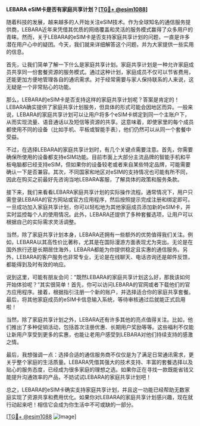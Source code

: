 **LEBARA eSIM卡是否有家庭共享计划？[[TG💪+ @esim1088](https://t.me/s/esim1088)]**

随着科技的发展，越来越多的人开始关注eSIM技术。作为全球知名的通信服务提供商，LEBARA近年来凭借其优质的网络覆盖和灵活的服务模式赢得了众多用户的青睐。然而，关于LEBARA的eSIM卡是否支持家庭共享计划的问题，一直是许多潜在用户心中的疑团。今天，我们就来详细解答这个问题，并为大家提供一些实用的信息。

首先，让我们简单了解一下什么是家庭共享计划。家庭共享计划是一种允许家庭成员共享同一份套餐资源的服务模式。通过这种计划，家庭成员不仅可以节省费用，还能更加方便地管理各自的通讯需求。对于经常需要与家人保持联系的人来说，这无疑是一个非常贴心的功能。

那么，LEBARA的eSIM卡是否支持这样的家庭共享计划呢？答案是肯定的！LEBARA确实提供了家庭共享计划服务，但具体的形式可能会因地区而异。一般来说，LEBARA的家庭共享计划可以让用户将多个eSIM卡绑定到同一个主账户下，从而实现流量、语音通话以及短信等资源的共享。这意味着，即使家里的每个成员都使用不同的设备（比如手机、平板或智能手表），他们仍然可以从同一个套餐中受益。

不过，在选择LEBARA的家庭共享计划时，有几个关键点需要注意。首先，你需要确保所使用的设备都支持eSIM功能。目前市面上大部分主流品牌的智能手机和平板电脑都已经支持eSIM，但如果你的设备较老或者来自某些特定品牌，可能需要确认一下是否兼容。其次，不同国家和地区对eSIM的支持情况也可能有所不同，因此在购买之前最好先咨询当地LEBARA客服，了解具体的政策和服务条款。

接下来，我们来看看LEBARA家庭共享计划的实际操作流程。通常情况下，用户只需登录LEBARA的官方网站或官方应用程序，然后按照提示完成注册和绑定即可。一旦成功加入家庭共享计划，你可以轻松地为其他家庭成员添加新的eSIM卡，并实时监控每个人的使用情况。此外，LEBARA还提供了多种套餐选项，让用户可以根据自己的实际需求灵活调整。

当然，除了家庭共享计划本身，LEBARA还拥有一些额外的优势值得我们关注。例如，LEBARA以其高性价比著称，尤其是在国际漫游方面表现尤为突出。无论是在国外旅行还是长期居住海外，LEBARA都能为你提供稳定且实惠的通信服务。另外，LEBARA的客户服务也非常专业，无论是在线聊天、电话咨询还是邮件反馈，都能得到及时有效的响应。

说到这里，可能有朋友会问：“既然LEBARA的家庭共享计划这么好，那我该如何开始体验呢？”其实很简单！首先，你可以访问LEBARA的官网或者下载他们的官方应用程序。接着，根据指引注册一个新的账户，并选择适合你的家庭共享套餐。最后，将其他家庭成员的eSIM卡信息输入系统，等待审核通过后就能正式启用啦！

当然，除了家庭共享计划之外，LEBARA还有许多其他的亮点值得关注。比如，他们推出了多种促销活动，包括首次注册优惠、长期用户奖励等等。这些福利不仅能让新用户享受到更多的实惠，也能让老用户感受到LEBARA对他们持续支持的感激之情。

最后，我想强调一点：选择合适的通信服务商不仅仅是为了满足日常通讯需求，更关乎整个家庭的生活质量。LEBARA凭借其强大的技术支持、丰富的套餐选择以及贴心的服务态度，已经成为很多家庭的理想之选。如果你正在寻找一款既能省钱又能提升沟通效率的产品，不妨试试LEBARA的家庭共享计划吧！

总之，LEBARA的eSIM卡确实支持家庭共享计划，并且这一功能已经帮助无数家庭实现了资源共享和费用优化。如果你对LEBARA的家庭共享计划感兴趣，现在就行动起来吧！相信它会成为你生活中不可或缺的一部分。

[[TG💪+ @esim1088](https://t.me/s/esim1088) ![Image](https://i.postimg.cc/4NQfJmqS/Snipaste-2025-05-13-00-14-12.png)]